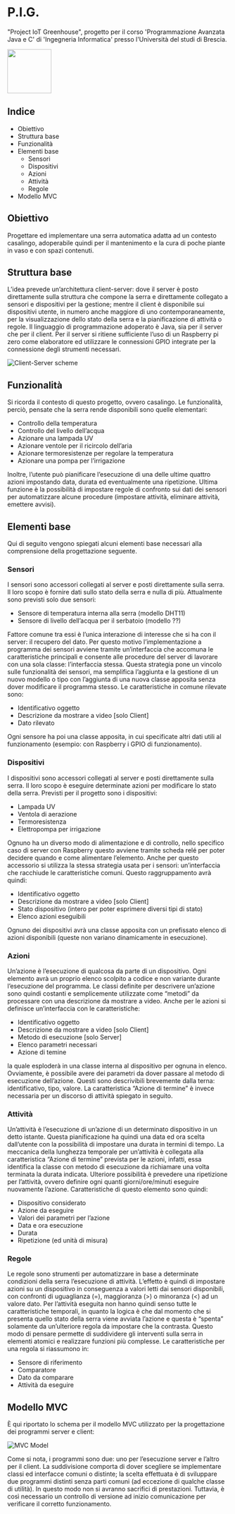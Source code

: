 # P.I.G.
"Project IoT Greenhouse", progetto per il corso 'Programmazione Avanzata Java e C' di 'Ingegneria Informatica' presso l'Università del studi di Brescia.

<img src="images/logo.png" width="100">

## Indice
* Obiettivo
* Struttura base
* Funzionalità 
* Elementi base
    * Sensori
    * Dispositivi
    * Azioni
    * Attività 
    * Regole
* Modello MVC

## Obiettivo
Progettare ed implementare una serra automatica adatta ad un contesto casalingo, adoperabile quindi per il mantenimento e la cura di poche piante in vaso e con spazi contenuti.

## Struttura base
L’idea prevede un’architettura client-server: dove il server è posto direttamente sulla struttura che compone la serra e direttamente collegato a sensori e dispositivi per la gestione; mentre il client è disponibile sui dispositivi utente, in numero anche maggiore di uno contemporaneamente, per la visualizzazione dello stato della serra e la pianificazione di attività o regole.
Il linguaggio di programmazione adoperato è Java, sia per il server che per il client.
Per il server si ritiene sufficiente l’uso di un Raspberry pi zero come elaboratore ed utilizzare le connessioni GPIO integrate per la connessione degli strumenti necessari.

![Client-Server scheme](images/client_server_scheme.PNG)

## Funzionalità
Si ricorda il contesto di questo progetto, ovvero casalingo.
Le funzionalità, perciò, pensate che la serra rende disponibili sono quelle elementari:

* Controllo della temperatura
* Controllo del livello dell’acqua
* Azionare una lampada UV
* Azionare ventole per il ricircolo dell’aria
* Azionare termoresistenze per regolare la temperatura
* Azionare una pompa per l’irrigazione

Inoltre, l’utente può pianificare l’esecuzione di una delle ultime quattro azioni impostando data, durata ed eventualmente una ripetizione.
Ultima funzione è la possibilità di impostare regole di confronto sui dati dei sensori per automatizzare alcune procedure (impostare attività, eliminare attività, emettere avvisi).

## Elementi base
Qui di seguito vengono spiegati alcuni elementi base necessari alla comprensione della progettazione seguente.

### Sensori
I sensori sono accessori collegati al server e posti direttamente sulla serra. Il loro scopo è fornire dati sullo stato della serra e nulla di più.
Attualmente sono previsti solo due sensori:

* Sensore di temperatura interna alla serra (modello DHT11)
* Sensore di livello dell’acqua per il serbatoio (modello ??)

Fattore comune tra essi è l’unica interazione di interesse che si ha con il server: il recupero del dato.
Per questo motivo l’implementazione a programma dei sensori avviene tramite un’interfaccia che accomuna le caratteristiche principali e consente alle procedure del server di lavorare con una sola classe: l’interfaccia stessa.
Questa strategia pone un vincolo sulle funzionalità dei sensori, ma semplifica l’aggiunta e la gestione di un nuovo modello o tipo con l’aggiunta di una nuova classe apposita senza dover modificare il programma stesso.
Le caratteristiche in comune rilevate sono:

* Identificativo oggetto
* Descrizione da mostrare a video [solo Client]
* Dato rilevato

Ogni sensore ha poi una classe apposita, in cui specificate altri dati utili al funzionamento (esempio: con Raspberry i GPIO di funzionamento).

### Dispositivi
I dispositivi sono accessori collegati al server e posti direttamente sulla serra. Il loro scopo è eseguire determinate azioni per modificare lo stato della serra.
Previsti per il progetto sono i dispositivi:

* Lampada UV
* Ventola di aerazione
* Termoresistenza
* Elettropompa per irrigazione

Ognuno ha un diverso modo di alimentazione e di controllo, nello specifico caso di server con Raspberry questo avviene tramite scheda relé per poter decidere quando e come alimentare l’elemento.
Anche per questo accessorio si utilizza la stessa strategia usata per i sensori: un’interfaccia che racchiude le caratteristiche comuni.
Questo raggruppamento avrà quindi:

* Identificativo oggetto
* Descrizione da mostrare a video [solo Client]
* Stato dispositivo (intero per poter esprimere diversi tipi di stato)
* Elenco azioni eseguibili

Ognuno dei dispositivi avrà una classe apposita con un prefissato elenco di azioni disponibili (queste non variano dinamicamente in esecuzione).

### Azioni
Un’azione è l’esecuzione di qualcosa da parte di un dispositivo. 
Ogni elemento avrà un proprio elenco scolpito a codice e non variante durante l’esecuzione del programma. Le classi definite per descrivere un’azione sono quindi costanti e semplicemente utilizzate come “metodi” da processare con una descrizione da mostrare a video.
Anche per le azioni si definisce un’interfaccia con le caratteristiche:

* Identificativo oggetto
* Descrizione da mostrare a video [solo Client]
* Metodo di esecuzione [solo Server]
* Elenco parametri necessari
* Azione di temine

la quale esploderà in una classe interna al dispositivo per ognuna in elenco.
Ovviamente, è possibile avere dei parametri da dover passare al metodo di esecuzione dell’azione. Questi sono descrivibili brevemente dalla terna: identificativo, tipo, valore. 
La caratteristica “Azione di termine” è invece necessaria per un discorso di attività spiegato in seguito.

### Attività
Un’attività è l’esecuzione di un’azione di un determinato dispositivo in un detto istante. Questa pianificazione ha quindi una data ed ora scelta dall’utente con la possibilità di impostare una durata in termini di tempo.
La meccanica della lunghezza temporale per un’attività è collegata alla caratteristica “Azione di termine” prevista per le azioni, infatti, essa identifica la classe con metodo di esecuzione da richiamare una volta terminata la durata indicata.
Ulteriore possibilità è prevedere una ripetizione per l’attività, ovvero definire ogni quanti giorni/ore/minuti eseguire nuovamente l’azione.
Caratteristiche di questo elemento sono quindi:

* Dispositivo considerato
* Azione da eseguire
* Valori dei parametri per l’azione
* Data e ora esecuzione
* Durata
* Ripetizione (ed unità di misura)

### Regole
Le regole sono strumenti per automatizzare in base a determinate condizioni della serra l’esecuzione di attività.
L’effetto è quindi di impostare azioni su un dispositivo in conseguenza a valori letti dai sensori disponibili, con confronti di uguaglianza (=), maggioranza (>) o minoranza (<) ad un valore dato.
Per l’attività eseguita non hanno quindi senso tutte le caratteristiche temporali, in quanto la logica è che dal momento che si presenta quello stato della serra viene avviata l’azione e questa è “spenta” solamente da un’ulteriore regola da impostare che la contrasta.
Questo modo di pensare permette di suddividere gli interventi sulla serra in elementi atomici e realizzare funzioni più complesse.
Le caratteristiche per una regola si riassumono in:

* Sensore di riferimento
* Comparatore
* Dato da comparare
* Attività da eseguire

## Modello MVC
È qui riportato lo schema per il modello MVC utilizzato per la progettazione dei programmi server e client:

![MVC Model](images/mvc.PNG)

Come si nota, i programmi sono due: uno per l’esecuzione server e l’altro per il client.
La suddivisione comporta di dover scegliere se implementare classi ed interfacce comuni o distinte; la scelta effettuata è di sviluppare due programmi distinti senza parti comuni (ad eccezione di qualche classe di utilità).
In questo modo non si avranno sacrifici di prestazioni. Tuttavia, è così necessario un controllo di versione ad inizio comunicazione per verificare il corretto funzionamento.
